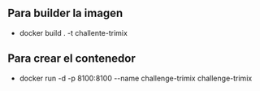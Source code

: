 ## Para builder la imagen

- docker build . -t challente-trimix

## Para crear el contenedor

- docker run -d -p 8100:8100 --name challenge-trimix challenge-trimix
